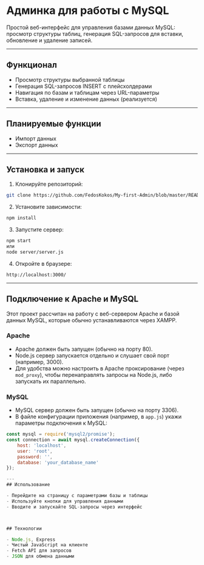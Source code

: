 # Админка для работы с MySQL

Простой веб-интерфейс для управления базами данных MySQL: просмотр структуры таблиц, генерация SQL-запросов для вставки, обновление и удаление записей.

---

## Функционал

- Просмотр структуры выбранной таблицы  
- Генерация SQL-запросов INSERT с плейсхолдерами  
- Навигация по базам и таблицам через URL-параметры  
- Вставка, удаление и изменение данных (реализуется)

---

## Планируемые функции

- Импорт данных  
- Экспорт данных  

---

## Установка и запуск

1. Клонируйте репозиторий:  
```bash
git clone https://github.com/FedosKokos/My-first-Admin/blob/master/README.md
```

2. Установите зависимости:  
```bash
npm install
```

3. Запустите сервер:  
```bash
npm start
или
node server/server.js
```


4. Откройте в браузере:  
```
http://localhost:3000/
```

---


## Подключение к Apache и MySQL

Этот проект рассчитан на работу с веб-сервером Apache и базой данных MySQL, которые обычно устанавливаются через XAMPP.

### Apache

- Apache должен быть запущен (обычно на порту 80).
- Node.js сервер запускается отдельно и слушает свой порт (например, 3000).
- Для удобства можно настроить в Apache проксирование (через `mod_proxy`), чтобы перенаправлять запросы на Node.js, либо запускать их параллельно.

### MySQL

- MySQL сервер должен быть запущен (обычно на порту 3306).
- В файле конфигурации приложения (например, в `app.js`) укажи параметры подключения к MySQL:

```js
const mysql = require('mysql2/promise');
const connection = await mysql.createConnection({
    host: 'localhost',
    user: 'root',
    password: '',
    database: 'your_database_name'
});

---
## Использование

- Перейдите на страницу с параметрами базы и таблицы  
- Используйте кнопки для управления данными  
- Вводите и запускайте SQL-запросы через интерфейс



## Технологии

- Node.js, Express  
- Чистый JavaScript на клиенте  
- Fetch API для запросов  
- JSON для обмена данными




